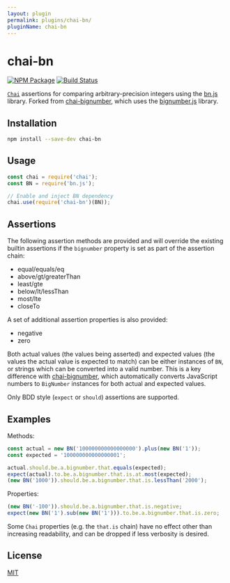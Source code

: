 ```yaml
---
layout: plugin
permalink: plugins/chai-bn/
pluginName: chai-bn
---
```


# chai-bn

[![NPM Package](https://img.shields.io/npm/v/chai-bn.svg?style=flat-square)](https://www.npmjs.org/package/chai-bn)
[![Build Status](https://travis-ci.com/OpenZeppelin/chai-bn.svg?branch=master)](https://travis-ci.com/OpenZeppelin/chai-bn)

[`Chai`](https://www.chaijs.com/) assertions for comparing arbitrary-precision integers using the [bn.js](https://github.com/indutny/bn.js) library. Forked from [chai-bignumber](https://github.com/asmarques/chai-bignumber), which uses the [bignumber.js](https://github.com/MikeMcl/bignumber.js) library.

## Installation

```bash
npm install --save-dev chai-bn
```

## Usage

```javascript
const chai = require('chai');
const BN = require('bn.js');

// Enable and inject BN dependency
chai.use(require('chai-bn')(BN));
```

## Assertions

The following assertion methods are provided and will override the existing builtin assertions if the `bignumber` property is set as part of the assertion chain:
- equal/equals/eq
- above/gt/greaterThan
- least/gte
- below/lt/lessThan
- most/lte
- closeTo

A set of additional assertion properties is also provided:
- negative
- zero

Both actual values (the values being asserted) and expected values (the values the actual value is expected to match) can be either instances of `BN`, or strings which can be converted into a valid number. This is a key difference with [chai-bignumber](https://github.com/asmarques/chai-bignumber), which automatically converts JavaScript numbers to `BigNumber` instances for both actual and expected values.

Only BDD style (`expect` or `should`) assertions are supported.

## Examples

Methods:

```javascript
const actual = new BN('100000000000000000').plus(new BN('1'));
const expected = '100000000000000001';

actual.should.be.a.bignumber.that.equals(expected);
expect(actual).to.be.a.bignumber.that.is.at.most(expected);
(new BN('1000')).should.be.a.bignumber.that.is.lessThan('2000');
```

Properties:

```javascript
(new BN('-100')).should.be.a.bignumber.that.is.negative;
expect(new BN('1').sub(new BN('1'))).to.be.a.bignumber.that.is.zero;
```

Some `Chai` properties (e.g. the `that.is` chain) have no effect other than increasing readability, and can be dropped if less verbosity is desired.

## License

[MIT](LICENSE)
